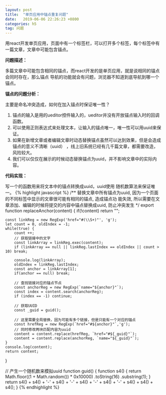 ```yaml
---
layout: post
title:  "单页应用中锚点重复问题"
date:   2019-06-06 22:26:23 +0800
categories: h5
tag: 问题
---
```

用react开发单页应用，页面中有一个标签栏，可以打开多个标签，每个标签中有一篇文章，文章中可能包含锚点。

**问题描述：**

多篇文章中可能包含相同的锚点，而react开发的是单页应用，就是说相同的锚点会同时存在，那么锚点
导航的功能就会有问题，浏览器不知道到底导航到哪一个锚点。

**锚点的问题分析：**

主要是命名冲突造成，如何在加入锚点时保证唯一性？
1. 锚点的输入是用的ueditor控件输入的，ueditor并没有开放锚点输入时的回调函数。
2. 可以使用正则表达式来处理文本，让输入的锚点唯一，唯一性可以用uuid来保证。
3. 如果在新增文章或者编辑文章时动态替换锚点虽然可以达到效果，但是会造成锚点的意义不清晰（uuid）
，线上旧系统已经有几千篇文章，都需要改造，风险较大。
4. 我们可以仅仅在展示的时候动态替换锚点为uuid，并不影响文章中的实际内容。

**代码实现：**

写一个的函数用来将文本中的锚点转换成uuid，uuid使用	随机数算法来保证唯一。
{% highlight javascript %}
/**
  替换文章中所有锚点为uuid, 因为一个页面的不同标签中显示的文章很可能有相同的锚点, 造成锚点功
  能失效, 所以需要在文章添加、编辑的时候将提交的内容中锚点替换成uuid, 防止冲突发生
*/
export function replaceAnchor(content) {
    if(!content) return "";

    const linkReg = new RegExp('href="#(\\S+)"', 'g');
    let count = 0, oldIndex = -1;
    while(true) {
        count ++;
        // 获取链接中的文字
        const linkArray = linkReg.exec(content);
        if (linkArray == null || linkReg.lastIndex == oldIndex || count > 10) break;
    
        console.log(linkArray);
        oldIndex = linkReg.lastIndex;
        const anchor = linkArray[1];
        if(anchor == null) break;
    
        // 查找链接对应的锚点节点
        const anchorReg = new RegExp(`name="${anchor}"`);
        const index = content.search(anchorReg);
        if (index == -1) continue;
    
        // 获取UUID
        const _guid = guid();
    
        // 这里需要全局替换，因为可能有多个链接，但是只能有一个对应的锚点
        const hrefReg = new RegExp(`href="#${anchor}"`,'g');
        // 同时修改两块匹配内容为uuid
        content = content.replace(hrefReg, `href="#${_guid}"`);
        content = content.replace(anchorReg, `name="${_guid}"`);
    }
    console.log(content);
    return content;
}

// 产生一个随机数来模拟uuid
function guid() {
    function s4() {
        return Math.floor((1 + Math.random()) * 0x10000)
            .toString(16)
            .substring(1);
    }
    return s4() + s4() + '-' + s4() + '-' + s4() + '-' +
        s4() + '-' + s4() + s4() + s4();
}
{% endhighlight %}
